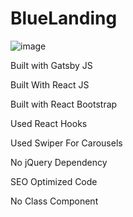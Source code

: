 # BlueLanding

![image](https://user-images.githubusercontent.com/87444638/139443272-d54f2f28-f16d-4fbb-b21c-b901137a31d7.png)

Built with Gatsby JS

Built With React JS

Built with React Bootstrap

Used React Hooks

Used Swiper For Carousels

No jQuery Dependency

SEO Optimized Code

No Class Component
